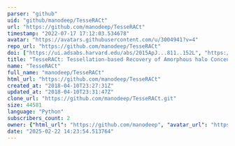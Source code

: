 ```yaml
---
parser: "github"
uid: "github/manodeep/TesseRACt"
url: "https://github.com/manodeep/TesseRACt"
timestamp: "2022-07-17 17:12:03.534678"
avatar: "https://avatars.githubusercontent.com/u/3004941?v=4"
repo_url: "https://github.com/manodeep/TesseRACt"
doi: ["https://ui.adsabs.harvard.edu/abs/2015ApJ...811..152L", "https://ui.adsabs.harvard.edu/abs/2021ascl.soft05004L/abstract"]
title: "TesseRACt: Tessellation-based Recovery of Amorphous halo Concentrations"
name: "TesseRACt"
full_name: "manodeep/TesseRACt"
html_url: "https://github.com/manodeep/TesseRACt"
created_at: "2018-04-10T23:27:31Z"
updated_at: "2018-04-10T23:31:47Z"
clone_url: "https://github.com/manodeep/TesseRACt.git"
size: 44581
language: "Python"
subscribers_count: 2
owner: {"html_url": "https://github.com/manodeep", "avatar_url": "https://avatars.githubusercontent.com/u/3004941?v=4", "login": "manodeep", "type": "User"}
date: "2025-02-22 14:23:54.513764"
---
```

